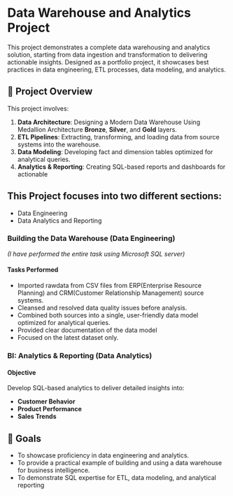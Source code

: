 # Data Warehouse and Analytics Project

This project demonstrates a complete data warehousing and analytics solution, starting from data ingestion and transformation to delivering actionable insights. Designed as a portfolio project, it showcases best practices in data engineering, ETL processes, data modeling, and analytics. 

## 📖 Project Overview

This project involves:

1. **Data Architecture**: Designing a Modern Data Warehouse Using Medallion Architecture **Bronze**, **Silver**, and **Gold** layers.
2. **ETL Pipelines**: Extracting, transforming, and loading data from source systems into the warehouse.
3. **Data Modeling**: Developing fact and dimension tables optimized for analytical queries.
4. **Analytics & Reporting**: Creating SQL-based reports and dashboards for actionable 

## This Project focuses into two different sections:

- Data Engineering
- Data Analytics and Reporting

### Building the Data Warehouse (Data Engineering)

_(I have performed the entire task using Microsoft SQL server)_

#### Tasks Performed
-  Imported rawdata from CSV files from ERP(Enterprise Resource Planning) and     CRM(Customer Relationship Management) source systems. 
- Cleansed and resolved data quality issues before analysis.
- Combined both sources into a single, user-friendly data model optimized for   analytical queries.
- Provided clear documentation of the data model
- Focused on the latest dataset only.
### BI: Analytics & Reporting (Data Analytics)

#### Objective
Develop SQL-based analytics to deliver detailed insights into:
- **Customer Behavior**
- **Product Performance**
- **Sales Trends**

## 🎯 Goals

- To showcase proficiency in data engineering and analytics.  
- To provide a practical example of building and using a data warehouse for business intelligence.  
- To demonstrate SQL expertise for ETL, data modeling, and analytical reporting



